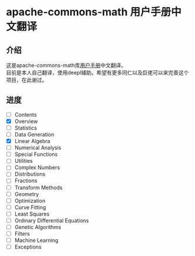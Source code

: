 # apache-commons-math 用户手册中文翻译

## 介绍

这是apache-commons-math库[用户手册](http://commons.apache.org/proper/commons-math/userguide/)中文翻译。  
目前是本人自己翻译，使用deepl辅助。希望有更多同仁以及巨佬可以来完善这个项目，在此谢过。

## 进度

- [ ] Contents
- [x] Overview
- [ ] Statistics
- [ ] Data Generation
- [x] Linear Algebra
- [ ] Numerical Analysis
- [ ] Special Functions
- [ ] Utilities
- [ ] Complex Numbers
- [ ] Distributions
- [ ] Fractions
- [ ] Transform Methods
- [ ] Geometry
- [ ] Optimization
- [ ] Curve Fitting
- [ ] Least Squares
- [ ] Ordinary Differential Equations
- [ ] Genetic Algorithms
- [ ] Filters
- [ ] Machine Learning
- [ ] Exceptions

